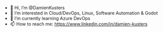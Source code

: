 - 👋 Hi, I’m @DamienKusters
- 👀 I’m interested in Cloud/DevOps, Linux, Software Automation & Godot
- 🌱 I’m currently learning Azure DevOps
- 📫 How to reach me: https://www.linkedin.com/in/damien-kusters

<!---
DamienKusters/DamienKusters is a ✨ special ✨ repository because its `README.md` (this file) appears on your GitHub profile.
You can click the Preview link to take a look at your changes.
--->
